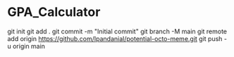# GPA_Calculator
git init
git add .
git commit -m "Initial commit"
git branch -M main
git remote add origin https://github.com/Ipandanial/potential-octo-meme.git
git push -u origin main

